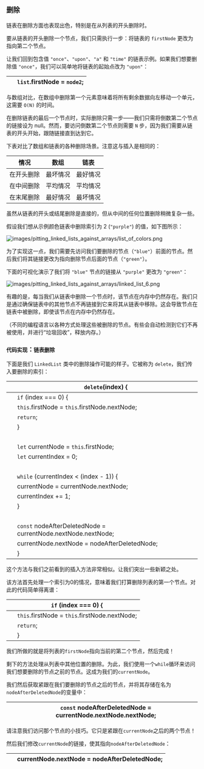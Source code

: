 ## `删除`

链表在删除方面也表现出色，特别是在从列表的开头删除时。

要从链表的开头删除一个节点，我们只需执行一步：将链表的 `firstNode` 更改为指向第二个节点。

让我们回到包含值 `"once"`、`"upon"`、`"a"` 和 `"time"` 的链表示例。如果我们想要删除值 `"once"`，我们可以简单地将链表的起始点改为 `"upon"`：

| ​  | `list`.firstNode = `node2`; |
| --- | --- |

与数组对比，在数组中删除第一个元素意味着将所有剩余数据向左移动一个单元，这需要 `O(N)` 的时间。

在删除链表的最后一个节点时，实际删除只需一步——我们只需将倒数第二个节点的链接设为 null。然而，要访问倒数第二个节点则需要 `N` 步，因为我们需要从链表的开头开始，跟随链接直到达到它。

下表对比了数组和链表的各种删除场景。注意这与插入是相同的：

| 情况 | 数组 | 链表 |
| --- | --- | --- |
| 在开头删除 | 最坏情况 | 最好情况 |
| 在中间删除 | 平均情况 | 平均情况 |
| 在末尾删除 | 最好情况 | 最坏情况 |

虽然从链表的开头或结尾删除是直接的，但从中间的任何位置删除稍微复杂一些。

假设我们想从示例颜色链表中删除索引为 2 (`"purple"`) 的值，如下图所示：

![images/pitting_linked_lists_against_arrays/list_of_colors.png](images/pitting_linked_lists_against_arrays/list_of_colors.png)

为了实现这一点，我们需要先访问我们要删除的节点（`"blue"`）前面的节点。然后我们将其链接更改为指向删除节点后面的节点（`"green"`）。

下面的可视化演示了我们将 `"blue"` 节点的链接从 `"purple"` 更改为 `"green"`：

![images/pitting_linked_lists_against_arrays/linked_list_6.png](images/pitting_linked_lists_against_arrays/linked_list_6.png)

有趣的是，每当我们从链表中删除一个节点时，该节点在内存中仍然存在。我们只是通过确保链表中的其他节点不再链接到它来将其从链表中移除。这会导致节点在链表中被删除，即使该节点在内存中仍然存在。

（不同的编程语言以各种方式处理这些被删除的节点。有些会自动检测到它们不再被使用，并进行“垃圾回收”，释放内存。）

### `代码实现`：`链表删除`

下面是我们 `LinkedList` 类中的删除操作可能的样子。它被称为 `delete`，我们传入要删除的索引：

| ​  | ​`delete`(index) { |
| --- | --- |
| ​  | ​`if` (index === 0) { |
| ​  | ​`this`.firstNode = `this`.firstNode.nextNode; |
| ​  | `return`; |
| ​  | } |
| ​  |  |
| ​  | `let` currentNode = `this`.firstNode; |
| ​  | `let` currentIndex = 0; |
| ​  |  |
| ​  | `while` (currentIndex < (index - 1)) { |
| ​  | currentNode = currentNode.nextNode; |
| ​  | currentIndex += 1; |
| ​  | } |
| ​  |  |
| ​  | `const` nodeAfterDeletedNode = currentNode.nextNode.nextNode; |
| ​  | currentNode.nextNode = nodeAfterDeletedNode; |
| ​  | } |

这个方法与我们之前看到的插入方法非常相似。让我们突出一些新颖之处。

该方法首先处理一个索引为0的情况，意味着我们打算删除列表的第一个节点。对此的代码简单得离谱：

| ​  | `if` (index === 0) { |
| --- | --- |
| ​  | `this`.firstNode = `this`.firstNode.nextNode; |
| ​  | `return`; |
| ​  | } |

我们所做的就是将列表的`firstNode`指向当前的第二个节点，然后完成！

剩下的方法处理从列表中其他位置的删除。为此，我们使用一个`while`循环来访问我们想要删除的节点之前的节点。这成为我们的`currentNode`。

我们然后获取紧跟在我们要删除的节点之后的节点，并将其存储在名为`nodeAfterDeletedNode`的变量中：

| ​  | `const` nodeAfterDeletedNode = currentNode.nextNode.nextNode; |
| --- | --- |

请注意我们访问那个节点的小技巧。它只是紧跟在`currentNode`之后的两个节点！

然后我们修改`currentNode`的链接，使其指向`nodeAfterDeletedNode`：

| ​  | currentNode.nextNode = nodeAfterDeletedNode; |
| --- | --- |
